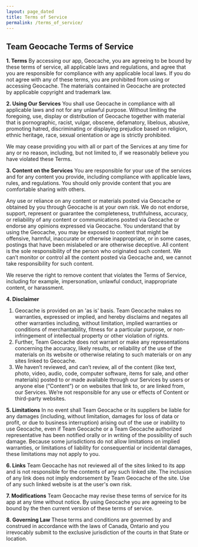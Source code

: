 ```yaml
---
layout: page_dated
title: Terms of Service
permalink: /terms_of_service/
---
```


## Team Geocache Terms of Service

**1. Terms**
By accessing our app, Geocache, you are agreeing to be bound by these terms of service, all applicable laws and regulations, and agree that you are responsible for compliance with any applicable local laws. If you do not agree with any of these terms, you are prohibited from using or accessing Geocache. The materials contained in Geocache are protected by applicable copyright and trademark law.

**2. Using Our Services**
You shall use Geocache in compliance with all applicable laws and not for any unlawful purpose. Without limiting the foregoing, use, display or distribution of Geocache together with material that is pornographic, racist, vulgar, obscene, defamatory, libelous, abusive, promoting hatred, discriminating or displaying prejudice based on religion, ethnic heritage, race, sexual orientation or age is strictly prohibited.

We may cease providing you with all or part of the Services at any time for any or no reason, including, but not limited to, if we reasonably believe you have violated these Terms.

**3. Content on the Services**
You are responsible for your use of the services and for any content you provide, including compliance with applicable laws, rules, and regulations. You should only provide content that you are comfortable sharing with others.

Any use or reliance on any content or materials posted via Geocache or obtained by you through Geocache is at your own risk. We do not endorse, support, represent or guarantee the completeness, truthfulness, accuracy, or reliability of any content or communications posted via Geocache or endorse any opinions expressed via Geocache. You understand that by using the Geocache, you may be exposed to content that might be offensive, harmful, inaccurate or otherwise inappropriate, or in some cases, postings that have been mislabeled or are otherwise deceptive. All content is the sole responsibility of the person who originated such content. We can’t monitor or control all the content posted via Geocache and, we cannot take responsibility for such content.

We reserve the right to remove content that violates the Terms of Service, including for example, impersonation, unlawful conduct, inappropriate content, or harassment.

**4. Disclaimer**

1. Geocache is provided on an 'as is' basis. Team Geocache makes no warranties, expressed or implied, and hereby disclaims and negates all other warranties including, without limitation, implied warranties or conditions of merchantability, fitness for a particular purpose, or non-infringement of intellectual property or other violation of rights.
2. Further, Team Geocache does not warrant or make any representations concerning the accuracy, likely results, or reliability of the use of the materials on its website or otherwise relating to such materials or on any sites linked to Geocache.
3. We haven’t reviewed, and can’t review, all of the content (like text, photo, video, audio, code, computer software, items for sale, and other materials) posted to or made available through our Services by users or anyone else (“Content”) or on websites that link to, or are linked from, our Services. We’re not responsible for any use or effects of Content or third-party websites.

**5. Limitations**
In no event shall Team Geocache or its suppliers be liable for any damages (including, without limitation, damages for loss of data or profit, or due to business interruption) arising out of the use or inability to use Geocache, even if Team Geocache or a Team Geocache authorized representative has been notified orally or in writing of the possibility of such damage. Because some jurisdictions do not allow limitations on implied warranties, or limitations of liability for consequential or incidental damages, these limitations may not apply to you.

**6. Links**
Team Geocache has not reviewed all of the sites linked to its app and is not responsible for the contents of any such linked site. The inclusion of any link does not imply endorsement by Team Geocache of the site. Use of any such linked website is at the user's own risk.

**7. Modifications**
Team Geocache may revise these terms of service for its app at any time without notice. By using Geocache you are agreeing to be bound by the then current version of these terms of service.

**8. Governing Law**
These terms and conditions are governed by and construed in accordance with the laws of Canada, Ontario and you irrevocably submit to the exclusive jurisdiction of the courts in that State or location.
